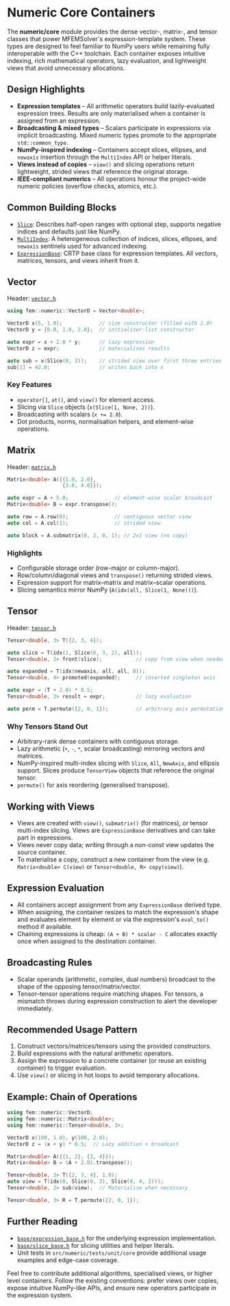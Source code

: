 # Numeric Core Containers

The **numeric/core** module provides the dense vector-, matrix-, and tensor
classes that power MFEMSolver's expression-template system. These types are
designed to feel familiar to NumPy users while remaining fully interoperable
with the C++ toolchain. Each container exposes intuitive indexing, rich
mathematical operators, lazy evaluation, and lightweight views that avoid
unnecessary allocations.

## Design Highlights

- **Expression templates** – All arithmetic operators build lazily-evaluated
  expression trees. Results are only materialised when a container is assigned
  from an expression.
- **Broadcasting & mixed types** – Scalars participate in expressions via
  implicit broadcasting. Mixed numeric types promote to the appropriate
  `std::common_type`.
- **NumPy-inspired indexing** – Containers accept slices, ellipses, and
  `newaxis` insertion through the `MultiIndex` API or helper literals.
- **Views instead of copies** – `view()` and slicing operations return
  lightweight, strided views that reference the original storage.
- **IEEE-compliant numerics** – All operations honour the project-wide numeric
  policies (overflow checks, atomics, etc.).

## Common Building Blocks

- [`Slice`](../base/slice_base.h): Describes half-open ranges with optional
  step, supports negative indices and defaults just like NumPy.
- [`MultiIndex`](../base/slice_base.h): A heterogeneous collection of indices,
  slices, ellipses, and `newaxis` sentinels used for advanced indexing.
- [`ExpressionBase`](../base/expression_base.h): CRTP base class for expression
  templates. All vectors, matrices, tensors, and views inherit from it.

## Vector

Header: [`vector.h`](vector.h)

```cpp
using fem::numeric::VectorD = Vector<double>;

VectorD x(5, 1.0);            // size constructor (filled with 1.0)
VectorD y = {0.0, 1.0, 2.0};  // initializer-list constructor

auto expr = x + 2.0 * y;      // lazy expression
VectorD z = expr;             // materialises results

auto sub = x(Slice(0, 3));    // strided view over first three entries
sub[1] = 42.0;                // writes back into x
```

### Key Features

- `operator[]`, `at()`, and `view()` for element access.
- Slicing via `Slice` objects (`x(Slice(1, None, 2))`).
- Broadcasting with scalars (`x += 2.0`).
- Dot products, norms, normalisation helpers, and element-wise operations.

## Matrix

Header: [`matrix.h`](matrix.h)

```cpp
Matrix<double> A({{1.0, 2.0},
                  {3.0, 4.0}});

auto expr = A + 5.0;               // element-wise scalar broadcast
Matrix<double> B = expr.transpose();

auto row = A.row(0);               // contiguous vector view
auto col = A.col(1);               // strided view

auto block = A.submatrix(0, 2, 0, 1); // 2x1 view (no copy)
```

### Highlights

- Configurable storage order (row-major or column-major).
- Row/column/diagonal views and `transpose()` returning strided views.
- Expression support for matrix–matrix and matrix–scalar operations.
- Slicing semantics mirror NumPy (`A(idx(all, Slice(1, None)))`).

## Tensor

Header: [`tensor.h`](tensor.h)

```cpp
Tensor<double, 3> T({2, 3, 4});

auto slice = T(idx(1, Slice(0, 3, 2), all));
Tensor<double, 2> front(slice);           // copy from view when needed

auto expanded = T(idx(newaxis, all, all, 0));
Tensor<double, 4> promoted(expanded);     // inserted singleton axis

auto expr = (T + 2.0) * 0.5;
Tensor<double, 3> result = expr;          // lazy evaluation

auto perm = T.permute({2, 0, 1});         // arbitrary axis permutation
```

### Why Tensors Stand Out

- Arbitrary-rank dense containers with contiguous storage.
- Lazy arithmetic (`+`, `-`, `*`, scalar broadcasting) mirroring vectors and
  matrices.
- NumPy-inspired multi-index slicing with `Slice`, `All`, `NewAxis`, and
  ellipsis support. Slices produce `TensorView` objects that reference the
  original tensor.
- `permute()` for axis reordering (generalised transpose).

## Working with Views

- Views are created with `view()`, `submatrix()` (for matrices), or tensor
  multi-index slicing. Views are `ExpressionBase` derivatives and can take part
  in expressions.
- Views never copy data; writing through a non-const view updates the source
  container.
- To materialise a copy, construct a new container from the view
  (e.g. `Matrix<double> C(view)` or `Tensor<double, R> copy(view)`).

## Expression Evaluation

- All containers accept assignment from any `ExpressionBase` derived type.
- When assigning, the container resizes to match the expression's shape and
  evaluates element by element or via the expression's `eval_to()` method if
  available.
- Chaining expressions is cheap: `(A + B) * scalar - C` allocates exactly once
  when assigned to the destination container.

## Broadcasting Rules

- Scalar operands (arithmetic, complex, dual numbers) broadcast to the shape of
  the opposing tensor/matrix/vector.
- Tensor–tensor operations require matching shapes. For tensors, a mismatch
  throws during expression construction to alert the developer immediately.

## Recommended Usage Pattern

1. Construct vectors/matrices/tensors using the provided constructors.
2. Build expressions with the natural arithmetic operators.
3. Assign the expression to a concrete container (or reuse an existing
   container) to trigger evaluation.
4. Use `view()` or slicing in hot loops to avoid temporary allocations.

## Example: Chain of Operations

```cpp
using fem::numeric::VectorD;
using fem::numeric::Matrix<double>;
using fem::numeric::Tensor<double, 3>;

VectorD x(100, 1.0), y(100, 2.0);
VectorD z = (x + y) * 0.5;  // Lazy addition + broadcast

Matrix<double> A({{1, 2}, {3, 4}});
Matrix<double> B = (A + 2.0).transpose();

Tensor<double, 3> T({2, 3, 4}, 1.0);
auto view = T(idx(0, Slice(0, 3), Slice(0, 4, 2)));
Tensor<double, 2> sub(view);  // Materialise when necessary

Tensor<double, 3> R = T.permute({2, 0, 1});
```

## Further Reading

- [`base/expression_base.h`](../base/expression_base.h) for the underlying
  expression implementation.
- [`base/slice_base.h`](../base/slice_base.h) for slicing utilities and helper
  literals.
- Unit tests in `src/numeric/tests/unit/core` provide additional usage
  examples and edge-case coverage.

Feel free to contribute additional algorithms, specialised views, or higher
level containers. Follow the existing conventions: prefer views over copies,
expose intuitive NumPy-like APIs, and ensure new operators participate in the
expression system.
